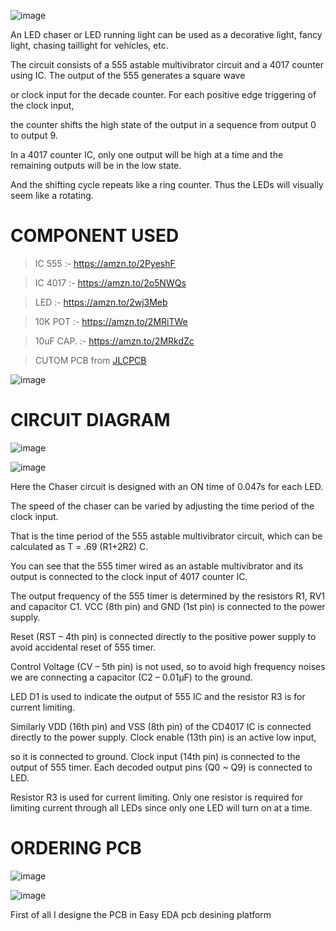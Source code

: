 ![image](https://user-images.githubusercontent.com/19898602/127034323-828bca3f-f4a9-46fc-a44e-9728f5a2b58f.png)

An LED chaser or LED running light can be used as a decorative light, fancy light, chasing taillight for vehicles, etc.

The circuit consists of a 555 astable multivibrator circuit and a 4017 counter using IC. The output of the 555 generates a square wave 

or clock input for the decade counter. For each positive edge triggering of the clock input, 

the counter shifts the high state of the output in a sequence from output 0 to output 9.

In a 4017 counter IC, only one output will be high at a time and the remaining outputs will be in the low state. 

And the shifting cycle repeats like a ring counter. Thus the LEDs will visually seem like a rotating.

# COMPONENT USED

> IC 555 :- https://amzn.to/2PyeshF


> IC 4017 :- https://amzn.to/2o5NWQs


> LED :-  https://amzn.to/2wj3Meb


> 10K POT :- https://amzn.to/2MRiTWe


> 10uF CAP. :- https://amzn.to/2MRkdZc

> CUTOM PCB from [JLCPCB](https://jlcpcb.com/IAT )

![image](https://user-images.githubusercontent.com/19898602/127035696-3c2b934d-ea32-49e7-9335-e65749236efe.png)



# CIRCUIT DIAGRAM

![image](https://user-images.githubusercontent.com/19898602/127035558-8c419e30-cd8b-4157-b69d-1808963fccb6.png)


![image](https://user-images.githubusercontent.com/19898602/127035600-12c077a3-391a-40af-afea-05d5c318168e.png)

Here the Chaser circuit is designed with an ON time of 0.047s for each LED. 

The speed of the chaser can be varied by adjusting the time period of the clock input. 

That is the time period of the 555 astable multivibrator circuit, which can be calculated as T = .69 (R1+2R2) C.

You can see that the 555 timer wired as an astable multivibrator and its output is connected to the clock input of 4017 counter IC. 

The output frequency of the 555 timer is determined by the resistors R1, RV1 and capacitor C1. VCC (8th pin) and GND (1st pin) is connected to the power supply. 

Reset (RST – 4th pin) is connected directly to the positive power supply to avoid accidental reset of 555 timer. 

Control Voltage (CV – 5th pin) is not used, so to avoid high frequency noises we are connecting a capacitor (C2 – 0.01μF) to the ground.

LED D1 is used to indicate the output of 555 IC and the resistor R3 is for current limiting.

Similarly VDD (16th pin) and VSS (8th pin) of the CD4017 IC is connected directly to the power supply. Clock enable (13th pin) is an active low input, 

so it is connected to ground. Clock input (14th pin) is connected to the output of 555 timer. Each decoded output pins (Q0 ~ Q9) is connected to LED. 

Resistor R3 is used for current limiting. Only one resistor is required for limiting current through all LEDs since only one LED will turn on at a time.



# ORDERING PCB

![image](https://user-images.githubusercontent.com/19898602/127035804-9f17bfbc-5856-45ab-aee1-fad60aa37b29.png)


![image](https://user-images.githubusercontent.com/19898602/127035846-49fce94d-508b-41bc-a984-35e2139bfaf7.png)


First of all I designe the PCB in Easy EDA pcb desining platform 

